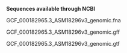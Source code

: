 __Sequences available through NCBI__

GCF_000182965.3_ASM18296v3_genomic.fna

GCF_000182965.3_ASM18296v3_genomic.gff

GCF_000182965.3_ASM18296v3_genomic.gtf
